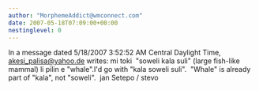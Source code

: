 ```yaml
---
author: "MorphemeAddict@wmconnect.com"
date: 2007-05-18T07:09:00+00:00
nestinglevel: 0
---
```

In a message dated 5/18/2007 3:52:52 AM Central Daylight Time, [akesi_palisa@yahoo.de](mailto://akesi_palisa@yahoo.de) writes:
mi toki  "soweli kala suli" (large fish-like mammal) li pilin e "whale".I'd go with "kala soweli suli".  "Whale" is already part of "kala", not "soweli".  jan Setepo / stevo